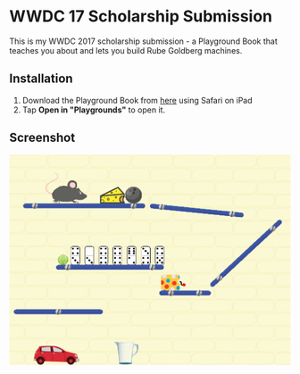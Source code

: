 # WWDC 17 Scholarship Submission
This is my WWDC 2017 scholarship submission - a Playground Book that teaches you about and lets you build Rube Goldberg machines.

## Installation
1. Download the Playground Book from [here](https://github.com/kabiroberai/wwdc-17/releases/download/v1.0/Rube-Goldberg.playgroundbook.zip) using Safari on iPad
2. Tap **Open in "Playgrounds"** to open it.

## Screenshot
![Screenshot](https://raw.githubusercontent.com/kabiroberai/wwdc-17/fa70203fadaa1fd4b81caa4de98e296d98d539e6/Rube%20Goldberg.playgroundbook/Contents/Resources/Icon.png)
